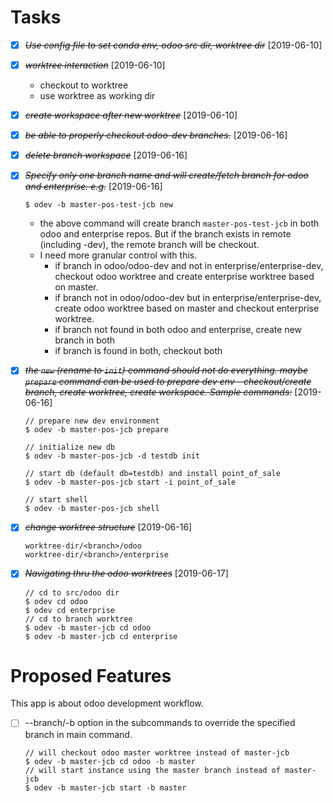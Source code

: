 # Tasks

* [X] ~~*Use config file to set conda env, odoo src dir, worktree dir*~~ [2019-06-10]

* [X] ~~*worktree interaction*~~ [2019-06-10]
    - checkout to worktree
    - use worktree as working dir

* [X] ~~*create workspace after new worktree*~~ [2019-06-10]

* [X] ~~*be able to properly checkout odoo-dev branches.*~~ [2019-06-16]

* [X] ~~*delete branch workspace*~~ [2019-06-16]

* [X] ~~*Specify only one branch name and will create/fetch branch for odoo and enterprise. e.g.*~~ [2019-06-16]
    ```
    $ odev -b master-pos-test-jcb new
    ```
    - the above command will create branch `master-pos-test-jcb` in both odoo
    and enterprise repos. But if the branch exists in remote (including -dev),
    the remote branch will be checkout.
    - I need more granular control with this.
        - if branch in odoo/odoo-dev and not in enterprise/enterprise-dev,
        checkout odoo worktree and create enterprise worktree based on master.
        - if branch not in odoo/odoo-dev but in enterprise/enterprise-dev,
        create odoo worktree based on master and checkout enterprise worktree.
        - if branch not found in both odoo and enterprise, create new branch in
        both
        - if branch is found in both, checkout both

* [X] ~~*the `new` (rename to `init`) command should not do everything. maybe `prepare` command can be used to prepare dev env - checkout/create branch, create worktree, create workspace. Sample commands:*~~ [2019-06-16]
    ```
    // prepare new dev environment
    $ odev -b master-pos-jcb prepare

    // initialize new db
    $ odev -b master-pos-jcb -d testdb init

    // start db (default db=testdb) and install point_of_sale
    $ odev -b master-pos-jcb start -i point_of_sale

    // start shell
    $ odev -b master-pos-jcb shell
    ```

* [X] ~~*change worktree structure*~~ [2019-06-16]
    ```
    worktree-dir/<branch>/odoo
    worktree-dir/<branch>/enterprise
    ```

* [X] ~~*Navigating thru the odoo worktrees*~~ [2019-06-17]
    ```
    // cd to src/odoo dir
    $ odev cd odoo
    $ odev cd enterprise
    // cd to branch worktree
    $ odev -b master-jcb cd odoo
    $ odev -b master-jcb cd enterprise
    ```


# Proposed Features

This app is about odoo development workflow.
* [ ] --branch/-b option in the subcommands to override the specified branch in main command.
    ```
    // will checkout odoo master worktree instead of master-jcb
    $ odev -b master-jcb cd odoo -b master
    // will start instance using the master branch instead of master-jcb
    $ odev -b master-jcb start -b master
    ```
